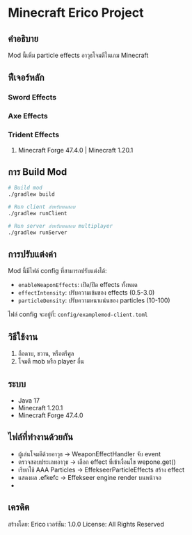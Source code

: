 # Minecraft Erico Project

## คำอธิบาย
Mod นี้เพิ่ม particle effects อาวุธโจมตีในเกม Minecraft

## ฟีเจอร์หลัก

###  Sword Effects

###  Axe Effects  

###  Trident Effects



1. Minecraft Forge 47.4.0 | Minecraft 1.20.1


## การ Build Mod

```bash
# Build mod
./gradlew build

# Run client สำหรับทดสอบ
./gradlew runClient

# Run server สำหรับทดสอบ multiplayer
./gradlew runServer
```

## การปรับแต่งค่า

Mod นี้มีไฟล์ config ที่สามารถปรับแต่งได้:

- `enableWeaponEffects`: เปิด/ปิด effects ทั้งหมด
- `effectIntensity`: ปรับความเข้มของ effects (0.5-3.0)
- `particleDensity`: ปรับความหนาแน่นของ particles (10-100)

ไฟล์ config จะอยู่ที่: `config/examplemod-client.toml`

## วิธีใช้งาน

1. ถือดาบ, ขวาน, หรือตรีศูล
2. โจมตี mob หรือ player อื่น


## ระบบ

- Java 17
- Minecraft 1.20.1
- Minecraft Forge 47.4.0


## ไฟล์ที่ทำงานด้วยกัน
- ผู้เล่นโจมตีด้วยอาวุธ → WeaponEffectHandler จับ event
- ตรวจสอบประเภทอาวุธ → เลือก effect ที่เข้าเงื่อนไข wepone.get()
- เรียกใช้ AAA Particles → EffekseerParticleEffects สร้าง effect
- แสดงผล .efkefc → Effekseer engine render บนหน้าจอ
- 
## เครดิต

สร้างโดย: Erico
เวอร์ชัน: 1.0.0
License: All Rights Reserved
